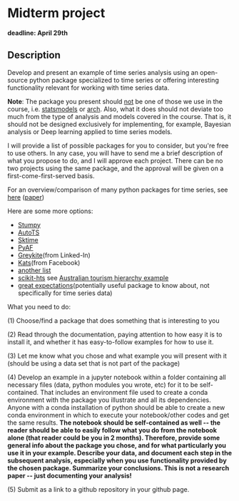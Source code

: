 # Midterm project

__deadline: April 29th__

## Description
Develop and present an example of time series analysis using an open-source python package specialized to time series or offering interesting functionality relevant for working with time series data.

__Note__: The package you present should <u>not</u> be one of those we use in the course, i.e. [statsmodels](https://www.statsmodels.org/devel/index.html) or [arch](https://arch.readthedocs.io/en/latest/index.html). Also, what it does should not deviate too much from the type of analysis and models covered in the course. That is, it should not be designed exclusively for implementing, for example, Bayesian analysis or Deep learning applied to time series models. 

I will provide a list of possible packages for you to consider, but you're free to use others. In any case, you will have to send me a brief description of what you propose to do, and I will approve each project. There can be no two projects using the same package, and the approval will be given on a first-come-first-served basis.

For an overview/comparison of many python packages for time series, see [here](https://siebert-julien.github.io/time-series-analysis-python/overview.html) ([paper](https://arxiv.org/abs/2104.07406))


Here are some more options:
* [Stumpy](https://stumpy.readthedocs.io/en/latest/index.html)
* [AutoTS](https://github.com/winedarksea/AutoTS) 
* [Sktime](https://www.sktime.org/en/stable/)
* [PyAF](https://github.com/antoinecarme/pyaf)
* [Greykite](https://linkedin.github.io/greykite/)(from Linked-In)
* [Kats](https://github.com/facebookresearch/Kats)(from Facebook)
* [another list](https://awesomeopensource.com/projects/python/time-series)
* [scikit-hts](https://scikit-hts.readthedocs.io/en/latest/) see [Australian tourism hierarchy example](https://otexts.com/fpp2/hts.html)
* [great expectations](https://docs.greatexpectations.io/docs/)(potentially useful package to know about, not specifically for time series data)


What you need to do:

(1) Choose/find a package that does something that is interesting to you

(2) Read through the documentation, paying attention to how easy it is to install it, and whether it has easy-to-follow examples for how to use it.

(3) Let me know what you chose and what example you will present with it (should be using a data set that is not part of the package)

(4) Develop an example in a jupyter notebook within a folder containing all necessary files (data, python modules you wrote, etc) for it to be self-contained. That includes an environment file used to create a conda environment with the package you illustrate and all its dependencies. Anyone with a conda installation of python should be able to create a new conda environment in which to execute your notebook/other codes and get the same results.
__The notebook should be self-contained as well -- the reader should be able to easily follow what you do from the notebook alone (that reader could be you in 2 months). Therefore, provide some general info about the package you chose, and for what particularly you use it in your example. Describe your data, and document each step in the subsequent analysis, especially when you use functionality provided by the chosen package. Summarize your conclusions. This is not a research paper -- just documenting your analysis!__

(5) Submit as a link to a github repository in your github page.
